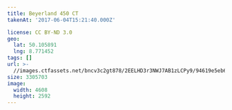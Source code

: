 ```yaml
---
title: Beyerland 450 CT
takenAt: '2017-06-04T15:21:40.000Z'

license: CC BY-ND 3.0
geo:
  lat: 50.105891
  lng: 8.771452
tags: []
url: >-
  //images.ctfassets.net/bncv3c2gt878/2EELHD3r3NWJ7AB1zLCPy9/94619e5eb62de262ad71103a06455925/beyerland-450-ct_34707995410_o
size: 3305703
image:
  width: 4608
  height: 2592
---
```

